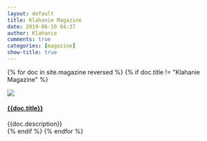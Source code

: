 ```yaml
---
layout: default
title: Klahanie Magazine
date: 2019-06-10 04:37
author: Klahanie
comments: true
categories: [magazine]
show-title: true
---
```


{% for doc in site.magazine reversed %}
{% if doc.title != "Klahanie Magazine" %}

<div class="row mb-4">
  <img class="img-thumbnail col-md-2" src="{{site.url}}/magazine/{{doc.filename}}.jpg">
    <div class="col-md-10">
      <h4>
      <a href="{{site.url}}/magazine/{{doc.filename}}.pdf">{{doc.title}}</a>
      </h4>
      <div>{{doc.description}}
      </div>
    </div>
</div>
{% endif %}
{% endfor %}
